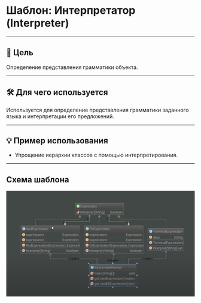 # Шаблон: Интерпретатор (Interpreter)

---

## 🎯 Цель

Определение представления грамматики объекта.

---

## 🛠️ Для чего используется

Используется для определение представления грамматики заданного языка и интерпретации его предложений.

---

## 💡 Пример использования

- Упрощение иерархии классов с помощью интерпретирования.


---

## Схема шаблона

![Схема шаблона Интерпретатор](../../../../resources/static/interpreter.png)